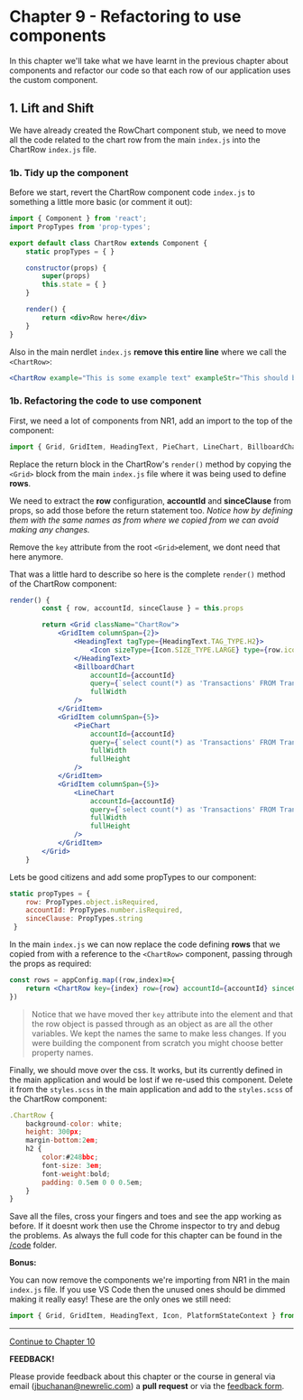 # Chapter 9 - Refactoring to use components

In this chapter we'll take what we have learnt in the previous chapter about components and refactor our code so that each row of our application uses the custom component.



## 1. Lift and Shift

We have already created the RowChart component stub, we need to move all the code related to the chart row from the main `index.js` into the ChartRow `index.js` file. 

### 1b. Tidy up the component

Before we start, revert the ChartRow component code `index.js` to something a little more basic (or comment it out):

```jsx
import { Component } from 'react';
import PropTypes from 'prop-types';

export default class ChartRow extends Component { 
    static propTypes = { }

    constructor(props) {
        super(props)
        this.state = { }
    }

    render() {
        return <div>Row here</div>
    }
}
```



Also in the main nerdlet `index.js`  **remove this entire line** where we call the `<ChartRow>`:

```jsx
<ChartRow example="This is some example text" exampleStr="This should be a string" exampleNum={1}/>
```



### 1b. Refactoring the code to use component

First, we need a lot of components from NR1, add an import to the top of the component:

```jsx
import { Grid, GridItem, HeadingText, PieChart, LineChart, BillboardChart, Icon } from 'nr1'
```



Replace the return block in the ChartRow's `render()` method by copying the `<Grid>` block from the main `index.js` file where it was being used to define **rows**. 

We need to extract the **row** configuration, **accountId** and **sinceClause** from props, so add those before the return statement too. *Notice how by defining them with the same names as from where we copied from we can avoid making any changes.*

Remove the `key` attribute from the root `<Grid>`element, we dont need that here anymore. 

That was a little hard to describe so here is the complete `render()` method of the ChartRow component:

```jsx
render() {
        const { row, accountId, sinceClause } = this.props

        return <Grid className="ChartRow">
            <GridItem columnSpan={2}>
                <HeadingText tagType={HeadingText.TAG_TYPE.H2}>
                    <Icon sizeType={Icon.SIZE_TYPE.LARGE} type={row.icon} /> {row.name}
                </HeadingText>
                <BillboardChart 
                    accountId={accountId}
                    query={`select count(*) as 'Transactions' FROM Transaction where appName like '${row.likeClause}' ${sinceClause}`}
                    fullWidth
                />
            </GridItem>
            <GridItem columnSpan={5}>
                <PieChart
                    accountId={accountId}
                    query={`select count(*) as 'Transactions' FROM Transaction where appName like '${row.likeClause}' facet appName limit max ${sinceClause}`}
                    fullWidth
                    fullHeight
                />
            </GridItem>
            <GridItem columnSpan={5}>
                <LineChart
                    accountId={accountId}
                    query={`select count(*) as 'Transactions' FROM Transaction where appName like '${row.likeClause}' facet appName limit max timeseries ${sinceClause}`}
                    fullWidth
                    fullHeight
                />
            </GridItem>
        </Grid>  
    }
```



Lets be good citizens and add some propTypes to our component:

```jsx
static propTypes = {
    row: PropTypes.object.isRequired,
    accountId: PropTypes.number.isRequired,
    sinceClause: PropTypes.string
 }
```



In the main `index.js` we can now replace the code defining **rows** that we copied from with a reference to the `<ChartRow>` component, passing through the props as required:

```jsx
const rows = appConfig.map((row,index)=>{
    return <ChartRow key={index} row={row} accountId={accountId} sinceClause={sinceClause} uniqueId={index}/>
})
```

> Notice that we have moved ther `key` attribute into the <ChartRow> element and that the row object is passed through as an object as are all the other variables. We kept the names the same to make less changes. If you were building the component from scratch you might choose better property names.



Finally, we should move over the css. It works, but its currently defined in the main application and would be lost if we re-used this component. Delete it from the `styles.scss` in the main application and add to the `styles.scss` of the ChartRow component:

```jsx
.ChartRow {
    background-color: white;
    height: 300px;
    margin-bottom:2em;
    h2 {
        color:#248bbc;
        font-size: 3em;
        font-weight:bold;
        padding: 0.5em 0 0 0.5em;
    }
}
```



Save all the files, cross your fingers and toes and see the app working as before. If it doesnt work then use the Chrome inspector to try and debug the problems. As always the full code for this chapter can be found in the [/code](./code) folder.



**Bonus:**

You can now remove the components we're importing from NR1 in the main `index.js` file. If you use VS Code then the unused ones should be dimmed making it really easy! These are the only ones we still need:

```jsx
import { Grid, GridItem, HeadingText, Icon, PlatformStateContext } from 'nr1'
```



---

[Continue to Chapter 10](../chapter-10)



**FEEDBACK!**

Please provide feedback about this chapter or the course in general via email (jbuchanan@newrelic.com) a **pull request** or via the [feedback form](https://forms.gle/STjad8z2YkdzwAWJA).